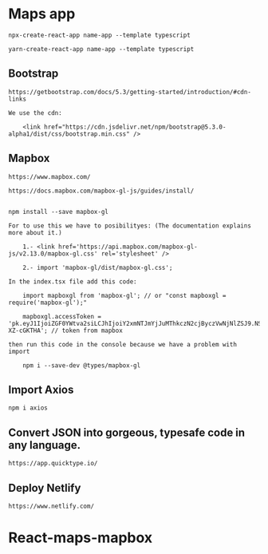 # Maps app 

    npx-create-react-app name-app --template typescript

    yarn-create-react-app name-app --template typescript

## Bootstrap

    https://getbootstrap.com/docs/5.3/getting-started/introduction/#cdn-links

    We use the cdn:

        <link href="https://cdn.jsdelivr.net/npm/bootstrap@5.3.0-alpha1/dist/css/bootstrap.min.css" />


## Mapbox

    https://www.mapbox.com/

    https://docs.mapbox.com/mapbox-gl-js/guides/install/


    npm install --save mapbox-gl

    For to use this we have to posibilityes: (The documentation explains more about it.)

        1.- <link href='https://api.mapbox.com/mapbox-gl-js/v2.13.0/mapbox-gl.css' rel='stylesheet' />

        2.- import 'mapbox-gl/dist/mapbox-gl.css';

    In the index.tsx file add this code:

        import mapboxgl from 'mapbox-gl'; // or "const mapboxgl = require('mapbox-gl');"
 
        mapboxgl.accessToken = 'pk.eyJ1IjoiZGF0YWtva2siLCJhIjoiY2xmNTJmYjJuMThkczN2cjByczVwNjNlZSJ9.NS1f4sOkpVdi-XZ-cGKTHA'; // token from mapbox

    then run this code in the console because we have a problem with import

        npm i --save-dev @types/mapbox-gl

## Import Axios

    npm i axios

## Convert JSON into gorgeous, typesafe code in any language.

    https://app.quicktype.io/

## Deploy Netlify

    https://www.netlify.com/
# React-maps-mapbox
